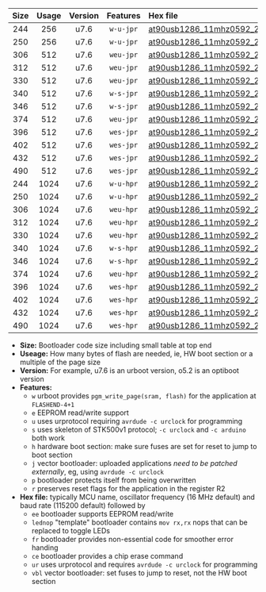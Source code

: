 |Size|Usage|Version|Features|Hex file|
|:-:|:-:|:-:|:-:|:--|
|244|256|u7.6|`w-u-jpr`|[at90usb1286_11mhz0592_230400bps_ur_vbl.hex](https://raw.githubusercontent.com/stefanrueger/urboot/main/bootloaders/at90usb1286/fcpu_11mhz0592/230400_bps/at90usb1286_11mhz0592_230400bps_ur_vbl.hex)|
|250|256|u7.6|`w-u-jpr`|[at90usb1286_11mhz0592_230400bps_lednop_ur_vbl.hex](https://raw.githubusercontent.com/stefanrueger/urboot/main/bootloaders/at90usb1286/fcpu_11mhz0592/230400_bps/at90usb1286_11mhz0592_230400bps_lednop_ur_vbl.hex)|
|306|512|u7.6|`weu-jpr`|[at90usb1286_11mhz0592_230400bps_ee_ur_vbl.hex](https://raw.githubusercontent.com/stefanrueger/urboot/main/bootloaders/at90usb1286/fcpu_11mhz0592/230400_bps/at90usb1286_11mhz0592_230400bps_ee_ur_vbl.hex)|
|312|512|u7.6|`weu-jpr`|[at90usb1286_11mhz0592_230400bps_ee_lednop_ur_vbl.hex](https://raw.githubusercontent.com/stefanrueger/urboot/main/bootloaders/at90usb1286/fcpu_11mhz0592/230400_bps/at90usb1286_11mhz0592_230400bps_ee_lednop_ur_vbl.hex)|
|330|512|u7.6|`weu-jpr`|[at90usb1286_11mhz0592_230400bps_ee_lednop_fr_ur_vbl.hex](https://raw.githubusercontent.com/stefanrueger/urboot/main/bootloaders/at90usb1286/fcpu_11mhz0592/230400_bps/at90usb1286_11mhz0592_230400bps_ee_lednop_fr_ur_vbl.hex)|
|340|512|u7.6|`w-s-jpr`|[at90usb1286_11mhz0592_230400bps_vbl.hex](https://raw.githubusercontent.com/stefanrueger/urboot/main/bootloaders/at90usb1286/fcpu_11mhz0592/230400_bps/at90usb1286_11mhz0592_230400bps_vbl.hex)|
|346|512|u7.6|`w-s-jpr`|[at90usb1286_11mhz0592_230400bps_lednop_vbl.hex](https://raw.githubusercontent.com/stefanrueger/urboot/main/bootloaders/at90usb1286/fcpu_11mhz0592/230400_bps/at90usb1286_11mhz0592_230400bps_lednop_vbl.hex)|
|374|512|u7.6|`weu-jpr`|[at90usb1286_11mhz0592_230400bps_ee_lednop_fr_ce_ur_vbl.hex](https://raw.githubusercontent.com/stefanrueger/urboot/main/bootloaders/at90usb1286/fcpu_11mhz0592/230400_bps/at90usb1286_11mhz0592_230400bps_ee_lednop_fr_ce_ur_vbl.hex)|
|396|512|u7.6|`wes-jpr`|[at90usb1286_11mhz0592_230400bps_ee_vbl.hex](https://raw.githubusercontent.com/stefanrueger/urboot/main/bootloaders/at90usb1286/fcpu_11mhz0592/230400_bps/at90usb1286_11mhz0592_230400bps_ee_vbl.hex)|
|402|512|u7.6|`wes-jpr`|[at90usb1286_11mhz0592_230400bps_ee_lednop_vbl.hex](https://raw.githubusercontent.com/stefanrueger/urboot/main/bootloaders/at90usb1286/fcpu_11mhz0592/230400_bps/at90usb1286_11mhz0592_230400bps_ee_lednop_vbl.hex)|
|432|512|u7.6|`wes-jpr`|[at90usb1286_11mhz0592_230400bps_ee_lednop_fr_vbl.hex](https://raw.githubusercontent.com/stefanrueger/urboot/main/bootloaders/at90usb1286/fcpu_11mhz0592/230400_bps/at90usb1286_11mhz0592_230400bps_ee_lednop_fr_vbl.hex)|
|490|512|u7.6|`wes-jpr`|[at90usb1286_11mhz0592_230400bps_ee_lednop_fr_ce_vbl.hex](https://raw.githubusercontent.com/stefanrueger/urboot/main/bootloaders/at90usb1286/fcpu_11mhz0592/230400_bps/at90usb1286_11mhz0592_230400bps_ee_lednop_fr_ce_vbl.hex)|
|244|1024|u7.6|`w-u-hpr`|[at90usb1286_11mhz0592_230400bps_ur.hex](https://raw.githubusercontent.com/stefanrueger/urboot/main/bootloaders/at90usb1286/fcpu_11mhz0592/230400_bps/at90usb1286_11mhz0592_230400bps_ur.hex)|
|250|1024|u7.6|`w-u-hpr`|[at90usb1286_11mhz0592_230400bps_lednop_ur.hex](https://raw.githubusercontent.com/stefanrueger/urboot/main/bootloaders/at90usb1286/fcpu_11mhz0592/230400_bps/at90usb1286_11mhz0592_230400bps_lednop_ur.hex)|
|306|1024|u7.6|`weu-hpr`|[at90usb1286_11mhz0592_230400bps_ee_ur.hex](https://raw.githubusercontent.com/stefanrueger/urboot/main/bootloaders/at90usb1286/fcpu_11mhz0592/230400_bps/at90usb1286_11mhz0592_230400bps_ee_ur.hex)|
|312|1024|u7.6|`weu-hpr`|[at90usb1286_11mhz0592_230400bps_ee_lednop_ur.hex](https://raw.githubusercontent.com/stefanrueger/urboot/main/bootloaders/at90usb1286/fcpu_11mhz0592/230400_bps/at90usb1286_11mhz0592_230400bps_ee_lednop_ur.hex)|
|330|1024|u7.6|`weu-hpr`|[at90usb1286_11mhz0592_230400bps_ee_lednop_fr_ur.hex](https://raw.githubusercontent.com/stefanrueger/urboot/main/bootloaders/at90usb1286/fcpu_11mhz0592/230400_bps/at90usb1286_11mhz0592_230400bps_ee_lednop_fr_ur.hex)|
|340|1024|u7.6|`w-s-hpr`|[at90usb1286_11mhz0592_230400bps.hex](https://raw.githubusercontent.com/stefanrueger/urboot/main/bootloaders/at90usb1286/fcpu_11mhz0592/230400_bps/at90usb1286_11mhz0592_230400bps.hex)|
|346|1024|u7.6|`w-s-hpr`|[at90usb1286_11mhz0592_230400bps_lednop.hex](https://raw.githubusercontent.com/stefanrueger/urboot/main/bootloaders/at90usb1286/fcpu_11mhz0592/230400_bps/at90usb1286_11mhz0592_230400bps_lednop.hex)|
|374|1024|u7.6|`weu-hpr`|[at90usb1286_11mhz0592_230400bps_ee_lednop_fr_ce_ur.hex](https://raw.githubusercontent.com/stefanrueger/urboot/main/bootloaders/at90usb1286/fcpu_11mhz0592/230400_bps/at90usb1286_11mhz0592_230400bps_ee_lednop_fr_ce_ur.hex)|
|396|1024|u7.6|`wes-hpr`|[at90usb1286_11mhz0592_230400bps_ee.hex](https://raw.githubusercontent.com/stefanrueger/urboot/main/bootloaders/at90usb1286/fcpu_11mhz0592/230400_bps/at90usb1286_11mhz0592_230400bps_ee.hex)|
|402|1024|u7.6|`wes-hpr`|[at90usb1286_11mhz0592_230400bps_ee_lednop.hex](https://raw.githubusercontent.com/stefanrueger/urboot/main/bootloaders/at90usb1286/fcpu_11mhz0592/230400_bps/at90usb1286_11mhz0592_230400bps_ee_lednop.hex)|
|432|1024|u7.6|`wes-hpr`|[at90usb1286_11mhz0592_230400bps_ee_lednop_fr.hex](https://raw.githubusercontent.com/stefanrueger/urboot/main/bootloaders/at90usb1286/fcpu_11mhz0592/230400_bps/at90usb1286_11mhz0592_230400bps_ee_lednop_fr.hex)|
|490|1024|u7.6|`wes-hpr`|[at90usb1286_11mhz0592_230400bps_ee_lednop_fr_ce.hex](https://raw.githubusercontent.com/stefanrueger/urboot/main/bootloaders/at90usb1286/fcpu_11mhz0592/230400_bps/at90usb1286_11mhz0592_230400bps_ee_lednop_fr_ce.hex)|

- **Size:** Bootloader code size including small table at top end
- **Useage:** How many bytes of flash are needed, ie, HW boot section or a multiple of the page size
- **Version:** For example, u7.6 is an urboot version, o5.2 is an optiboot version
- **Features:**
  + `w` urboot provides `pgm_write_page(sram, flash)` for the application at `FLASHEND-4+1`
  + `e` EEPROM read/write support
  + `u` uses urprotocol requiring `avrdude -c urclock` for programming
  + `s` uses skeleton of STK500v1 protocol; `-c urclock` and `-c arduino` both work
  + `h` hardware boot section: make sure fuses are set for reset to jump to boot section
  + `j` vector bootloader: uploaded applications *need to be patched externally*, eg, using `avrdude -c urclock`
  + `p` bootloader protects itself from being overwritten
  + `r` preserves reset flags for the application in the register R2
- **Hex file:** typically MCU name, oscillator frequency (16 MHz default) and baud rate (115200 default) followed by
  + `ee` bootloader supports EEPROM read/write
  + `lednop` "template" bootloader contains `mov rx,rx` nops that can be replaced to toggle LEDs
  + `fr` bootloader provides non-essential code for smoother error handing
  + `ce` bootloader provides a chip erase command
  + `ur` uses urprotocol and requires `avrdude -c urclock` for programming
  + `vbl` vector bootloader: set fuses to jump to reset, not the HW boot section
